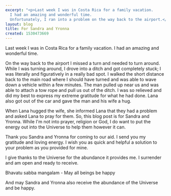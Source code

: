 ```yaml
---
excerpt: "<p>Last week I was in Costa Rica for a family vacation.
  I had an amazing and wonderful time.
  Unfortunately, I ran into a problem on the way back to the airport.</p>"
layout: blog
title: For Sandra and Yronna
created: 1530473669
---
```

<p>Last week I was in Costa Rica for a family vacation. I had an amazing and wonderful time.</p>

<p>On the way back to the airport I missed a turn and needed to turn around. While I was turning around, I drove into a ditch and got completely stuck; I was literally and figuratively in a really bad spot. I walked the short distance back to the main road where I should have turned and was able to wave down a vehicle within a few minutes. The man pulled up near us and was able to attach a tow rope and pull us out of the ditch. I was so relieved and did my best to express my extreme gratitude for what he had done. Lana also got out of the car and gave the man and his wife a hug.</p>

<p>When Lana hugged the wife, she informed Lana that they had a problem and asked Lana to pray for them. So, this blog post is for Sandra and Yronna. While I'm not into prayer, religion or God, I do want to put the energy out into the Universe to help them however it can.</p>

<p>Thank you Sandra and Yronna for coming to our aid. I send you my gratitude and loving energy. I wish you as quick and helpful a solution to your problem as you provided for mine.</p>

<p>I give thanks to the Universe for the abundance it provides me. I surrender and am open and ready to receive.</p>

<p>Bhavatu sabba mangalam - May all beings be happy</p>

<p>And may Sandra and Yronna also receive the abundance of the Universe and be&nbsp;happy.</p>
